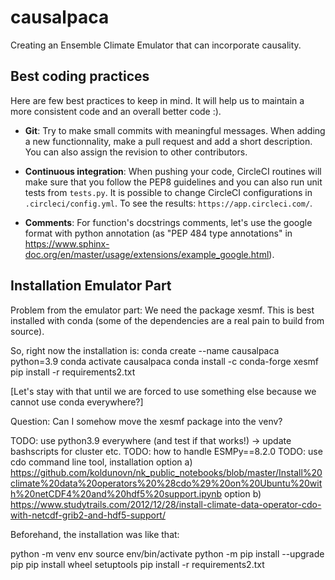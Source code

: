 # causalpaca
Creating an Ensemble Climate Emulator that can incorporate causality.

## Best coding practices
Here are few best practices to keep in mind. It will help us to maintain a more consistent code and an overall better code :).

- __Git__: Try to make small commits with meaningful messages. When adding a new functionnality, make a pull request and add a short description. You can also assign the revision to other contributors.

- __Continuous integration__: When pushing your code, CircleCI routines will make sure that you follow the PEP8 guidelines and you can also run unit tests from `tests.py`. It is possible to change CircleCI configurations in `.circleci/config.yml`. To see the results: `https://app.circleci.com/`.

- __Comments__: For function's docstrings comments, let's use the google format with python annotation (as "PEP 484 type annotations" in https://www.sphinx-doc.org/en/master/usage/extensions/example_google.html).

## Installation Emulator Part

Problem from the emulator part: We need the package xesmf. This is best installed
with conda (some of the dependencies are a real pain to build from source).

So, right now the installation is:
  conda create --name causalpaca python=3.9
  conda activate causalpaca
  conda install -c conda-forge xesmf
  pip install -r requirements2.txt

[Let's stay with that until we are forced to use something else because we cannot use conda everywhere?]

Question: Can I somehow move the xesmf package into the venv?

TODO: use python3.9 everywhere (and test if that works!) -> update bashscripts for cluster etc.
TODO: how to handle ESMPy==8.2.0
TODO: use cdo command line tool, installation option a) https://github.com/koldunovn/nk_public_notebooks/blob/master/Install%20climate%20data%20operators%20%28cdo%29%20on%20Ubuntu%20with%20netCDF4%20and%20hdf5%20support.ipynb
  option b) https://www.studytrails.com/2012/12/28/install-climate-data-operator-cdo-with-netcdf-grib2-and-hdf5-support/

Beforehand, the installation was like that:

python -m venv env
source env/bin/activate
python -m pip install --upgrade pip
pip install wheel setuptools
pip install -r requirements2.txt
